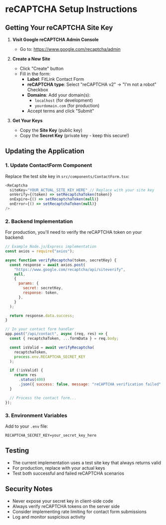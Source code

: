 # reCAPTCHA Setup Instructions

## Getting Your reCAPTCHA Site Key

1. **Visit Google reCAPTCHA Admin Console**

   - Go to: https://www.google.com/recaptcha/admin

2. **Create a New Site**

   - Click "Create" button
   - Fill in the form:
     - **Label**: FitLink Contact Form
     - **reCAPTCHA type**: Select "reCAPTCHA v2" → "I'm not a robot" Checkbox
     - **Domains**: Add your domain(s):
       - `localhost` (for development)
       - `yourdomain.com` (for production)
     - Accept terms and click "Submit"

3. **Get Your Keys**
   - Copy the **Site Key** (public key)
   - Copy the **Secret Key** (private key - keep this secure!)

## Updating the Application

### 1. Update ContactForm Component

Replace the test site key in `src/components/ContactForm.tsx`:

```typescript
<ReCaptcha
  siteKey="YOUR_ACTUAL_SITE_KEY_HERE" // Replace with your site key
  onVerify={(token) => setRecaptchaToken(token)}
  onExpire={() => setRecaptchaToken(null)}
  onError={() => setRecaptchaToken(null)}
/>
```

### 2. Backend Implementation

For production, you'll need to verify the reCAPTCHA token on your backend:

```javascript
// Example Node.js/Express implementation
const axios = require("axios");

async function verifyRecaptcha(token, secretKey) {
  const response = await axios.post(
    "https://www.google.com/recaptcha/api/siteverify",
    null,
    {
      params: {
        secret: secretKey,
        response: token,
      },
    }
  );

  return response.data.success;
}

// In your contact form handler
app.post("/api/contact", async (req, res) => {
  const { recaptchaToken, ...formData } = req.body;

  const isValid = await verifyRecaptcha(
    recaptchaToken,
    process.env.RECAPTCHA_SECRET_KEY
  );

  if (!isValid) {
    return res
      .status(400)
      .json({ success: false, message: "reCAPTCHA verification failed" });
  }

  // Process the contact form...
});
```

### 3. Environment Variables

Add to your `.env` file:

```
RECAPTCHA_SECRET_KEY=your_secret_key_here
```

## Testing

- The current implementation uses a test site key that always returns valid
- For production, replace with your actual keys
- Test both successful and failed reCAPTCHA scenarios

## Security Notes

- Never expose your secret key in client-side code
- Always verify reCAPTCHA tokens on the server side
- Consider implementing rate limiting for contact form submissions
- Log and monitor suspicious activity
